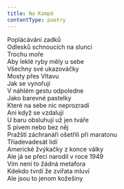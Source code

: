 ```yaml
---
title: Na Kampě
contentType: poetry
---
```


<section>

Poplácávání zadků  
Odlesků schnoucích na slunci  
Trochu moře  
Aby leklé ryby měly u sebe  
Všechny své ukazováčky  
Mosty přes Vltavu  
Jak se vynořují  
V náhlém gestu odpoledne  
Jako barevné pastelky  
Které na sebe nic neprozradí  
Ani když se vzdalují  
U baru obsluhují už jen tváře  
S pivem nebo bez něj  
Pražští záchranáři ošetřili při maratonu  
Třiadevadesát lidí  
Americké žvýkačky z konce války  
Ale já se přeci narodil v roce 1949  
Vím není to žádná metafora  
Kdekdo tvrdí že zvířata mluví  
Ale jsou to jenom kožešiny

</section>

